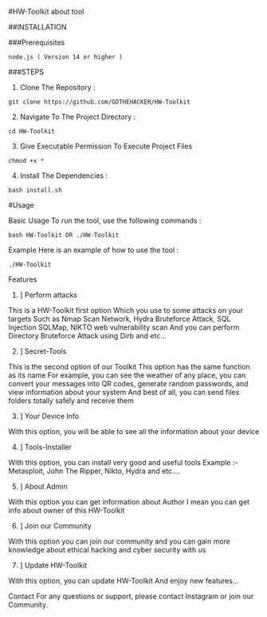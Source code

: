 #HW-Toolkit
about tool

##INSTALLATION

###Prerequisites

```
node.js ( Version 14 or higher )    
```

###STEPS

1. Clone The Repository :

```
git clone https://github.com/GDTHEHACKER/HW-Toolkit
```

2. Navigate To The Project Directory :

```
cd HW-Toolkit
```

3. Give Executable Permission To Execute Project Files

```
chmod +x *
```

4. Install The Dependencies :

```
bash install.sh
```

#Usage

Basic Usage
To run the tool, use the following commands :

```
bash HW-Toolkit OR ./HW-Toolkit
```
Example
Here is an example of how to use the tool :

```
./HW-Toolkit
```

Features

1. ] Perform attacks

This is a HW-Toolkit  first option
Which you use to some attacks on your targets
Such as Nmap Scan Network, Hydra Bruteforce Attack, SQL Injection SQLMap, NIKTO web vulnerability scan And you can perform Directory Bruteforce Attack using Dirb and etc... 

2. ] Secret-Tools

This is the second option of our Toolkit
This option has the same function as its name
For example, you can see the weather of any place, you can convert your messages into QR codes, generate random passwords, and view information about your system
And best of all, you can send files folders totally safely and receive them

3. ] Your Device Info

With this option, you will be able to see all the information about your device

4. ] Tools-Installer

With this option, you can install very good and useful tools 
Example :- Metasploit, John The Ripper, Nikto, Hydra and etc.... 

5. ] About Admin

With this option you can get information about Author
I mean you can get info about owner of this HW-Toolkit

6. ] Join our Community

With this option you can join our community and you can gain more knowledge about ethical hacking and cyber security with us

7. ] Update HW-Toolkit

With this option, you can update HW-Toolkit
And enjoy new features... 

Contact
For any questions or support,
please contact Instagram or join our Community.
